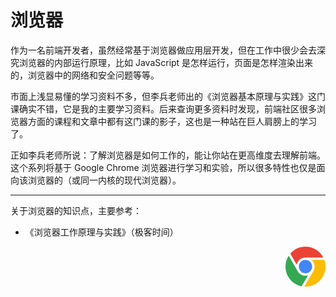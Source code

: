 # 浏览器

作为一名前端开发者，虽然经常基于浏览器做应用层开发，但在工作中很少会去深究浏览器的内部运行原理，比如 JavaScript 是怎样运行，页面是怎样渲染出来的，浏览器中的网络和安全问题等等。

市面上浅显易懂的学习资料不多，但李兵老师出的《浏览器基本原理与实践》这门课确实不错，它是我的主要学习资料。后来查询更多资料时发现，前端社区很多浏览器方面的课程和文章中都有这门课的影子，这也是一种站在巨人肩膀上的学习了。

正如李兵老师所说：了解浏览器是如何工作的，能让你站在更高维度去理解前端。这个系列将基于 Google Chrome 浏览器进行学习和实验，所以很多特性也仅是面向该浏览器的（或同一内核的现代浏览器）。

<hr>

关于浏览器的知识点，主要参考：

* 《浏览器工作原理与实践》（极客时间）

<div style="text-align: right">
  <svg t="1638087443976" class="icon" viewBox="0 0 1024 1024" version="1.1" xmlns="http://www.w3.org/2000/svg" p-id="8869" width="64" height="64"><path d="M123.648 178.346667C361.642667-98.602667 802.986667-43.946667 967.936 279.68h-396.501333c-71.424 0-117.546667-1.621333-167.509334 24.661333-58.709333 30.933333-102.997333 88.234667-118.485333 155.52L123.648 178.389333z" fill="#EA4335" p-id="8870"></path><path d="M341.674667 512c0 93.866667 76.330667 170.24 170.154666 170.24 93.866667 0 170.154667-76.373333 170.154667-170.24s-76.330667-170.24-170.154667-170.24c-93.866667 0-170.154667 76.373333-170.154666 170.24z" fill="#4285F4" p-id="8871"></path><path d="M577.877333 734.848c-95.530667 28.373333-207.274667-3.114667-268.501333-108.8-46.762667-80.64-170.24-295.765333-226.346667-393.557333-196.565333 301.226667-27.136 711.808 329.685334 781.866666l165.12-279.509333z" fill="#34A853" p-id="8872"></path><path d="M669.866667 341.76a233.130667 233.130667 0 0 1 43.008 286.634667c-40.576 69.973333-170.154667 288.682667-232.96 394.581333 367.658667 22.656 635.733333-337.664 514.645333-681.258667H669.866667z" fill="#FBBC05" p-id="8873"></path></svg>
</div>
